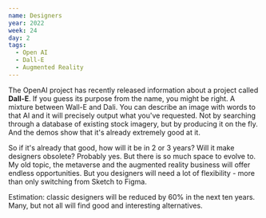 ```yaml
---
name: Designers
year: 2022
week: 24
day: 2
tags:
  - Open AI
  - Dall-E
  - Augmented Reality
---
```


The OpenAI project has recently released information about a project called
**Dall-E**. If you guess its purpose from the name, you might be right. A
mixture between Wall-E and Dali. You can describe an image with words to that AI
and it will precisely output what you've requested. Not by searching through a
database of existing stock imagery, but by producing it on the fly. And the
demos show that it's already extremely good at it.

So if it's already that good, how will it be in 2 or 3 years? Will it make
designers obsolete? Probably yes. But there is so much space to evolve to. My
old topic, the metaverse and the augmented reality business will offer endless
opportunities. But you designers will need a lot of flexibility - more than only
switching from Sketch to Figma.

Estimation: classic designers will be reduced by 60% in the next ten years.
Many, but not all will find good and interesting alternatives.
